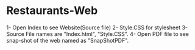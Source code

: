 # Restaurants-Web

1- Open Index to see Website(Source file)
2- Style.CSS for stylesheet
3- Source File names are "Index.html", "Style.CSS".
4- Open PDF file to see snap-shot of the web named as "SnapShotPDF".
